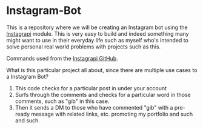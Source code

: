 # Instagram-Bot
This is a repository where we will be creating an Instagram bot using the [Instagrapi](https://pypi.org/project/instagrapi/) module. This is very easy to build and indeed something many might want to use in their everyday life such as myself who's intended to solve personal real world problems with projects such as this.

Commands used from the [Instagrapi GitHub](https://pypi.org/project/instagrapi/).

What is this particular project all about, since there are multiple use cases to a Instagram Bot?
1. This code checks for a particular post in under your account
2. Surfs through the comments and checks for a particular word in those comments, such as "gib" in this case.
3. Then it sends a DM to those who have commented "gib" with a pre-ready message with related links, etc. promoting my portfolio and such and such.
